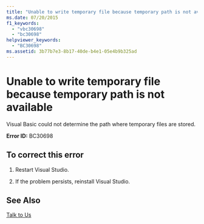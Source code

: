 ```yaml
---
title: "Unable to write temporary file because temporary path is not available"
ms.date: 07/20/2015
f1_keywords: 
  - "vbc30698"
  - "bc30698"
helpviewer_keywords: 
  - "BC30698"
ms.assetid: 3b77b7e3-8b17-40de-b4e1-05e4b9b325ad
---
```

# Unable to write temporary file because temporary path is not available
Visual Basic could not determine the path where temporary files are stored.  
  
 **Error ID:** BC30698  
  
## To correct this error  
  
1. Restart Visual Studio.  
  
2. If the problem persists, reinstall Visual Studio.  
  
## See Also  
 [Talk to Us](/visualstudio/ide/talk-to-us)
